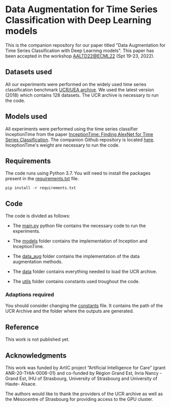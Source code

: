 # Data Augmentation for Time Series Classification with Deep Learning models

This is the companion repository for our paper titled "Data Augmentation for Time Series Classification with Deep Learning models". 
This paper has been accepted in the workshop [AALTD22@ECML22](https://project.inria.fr/aaltd22/) (Spt 19-23, 2022).

## Datasets used

All our experiments were performed on the widely used time series classification benchmark [UCR/UEA archive](http://timeseriesclassification.com/index.php). 
We used the latest version (2018) which contains 128 datasets. The UCR archive is necessary to run the code.

## Models used

All experiments were performed using the time series classifier InceptionTime from the paper [InceptionTime: Finding AlexNet for Time Series Classification](https://arxiv.org/abs/1909.04939). 
The companion Github repository is located [here](https://github.com/hfawaz/InceptionTime). InceptionTime's weight are necessary to run the code.

## Requirements

The code runs using Python 3.7. You will need to install the packages present in the [requirements.txt](requirements.txt) file.

``pip install -r requirements.txt``

## Code

The code is divided as follows:

* The [main.py](main.py) python file contains the necessary code to run the experiments.

* The [models](models/) folder contains the implementation of Inception and InceptionTime.
* The [data_aug](data_aug/) folder contains the implementation of the data augmentation methods.
* The [data](data/) folder contains everything needed to load the UCR archive.
* The [utils](utils/) folder contains constants used troughout the code.

### Adaptions required

You should consider changing the [constants](utils/constants.py) file.
It contains the path of the UCR Archive and the folder where the outputs are generated.

## Reference

This work is not published yet.

## Acknowledgments
This work was funded by ArtIC project ”Artificial Intelligence for Care” (grant
ANR-20-THIA-0006-01) and co-funded by Région Grand Est, Inria Nancy -
Grand Est, IHU of Strasbourg, University of Strasbourg and University of Haute-
Alsace. 

The authors would like to thank the providers of the UCR archive as
well as the Mésocentre of Strasbourg for providing access to the GPU cluster.
